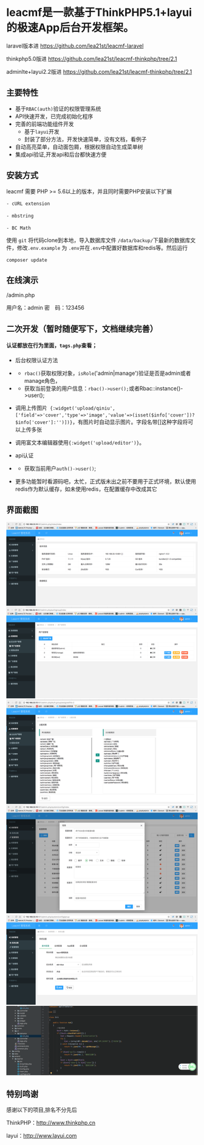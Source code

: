 leacmf是一款基于ThinkPHP5.1+layui的极速App后台开发框架。
===============

laravel版本进 https://github.com/lea21st/leacmf-laravel

thinkphp5.0版进 https://github.com/lea21st/leacmf-thinkphp/tree/2.1

adminlte+layui2.2版进 https://github.com/lea21st/leacmf-thinkphp/tree/2.1

## **主要特性**

* 基于`RBAC(auth)`验证的权限管理系统
* API快速开发，已完成初始化程序
* 完善的前端功能组件开发
    * 基于`layui`开发
    * 封装了部分方法，开发快速简单，没有文档，看例子
 * 自动高亮菜单，自动面包屑，根据权限自动生成菜单树
 * 集成api验证,开发api和后台都快速方便
  
  
  ## **安装方式**  
  
leacmf 需要 PHP &gt;= 5.6以上的版本，并且同时需要PHP安装以下扩展

```
- cURL extension

- mbstring

- BC Math
```
使用 ` git ` 将代码clone到本地，导入数据库文件 `/data/backup/`下最新的数据库文件，修改`.env.example` 为 `.env`并在`.env`中配置好数据库和redis等。然后运行

```
composer update
```

## **在线演示**
/admin.php

用户名：admin
密　码：123456

## **二次开发（暂时随便写下，文档继续完善）**

#### 认证都放在行为里面，`tags.php`查看；

* 后台权限认证方法
* * `rbac()`获取权限对象，`isRole`('admin|manage')验证是否是admin或者manage角色，
* * 获取当前登录的用户信息：`rbac()->user();`或者Rbac::instance()->user();
* 调用上传图片` {:widget('upload/qiniu',['field'=>'cover','type'=>'image','value'=>(isset($info['cover'])?$info['cover']:'')])}`，有图片时自动显示图片。字段名带[]这种字段将可以上传多张
* 调用富文本编辑器使用`{:widget('upload/editor')}`。
 * api认证
 * * 获取当前用户`auth()->user()`;
 

* 更多功能暂时看源码吧，太忙，正式版未出之前不要用于正式环境，默认使用redis作为默认缓存，如未使用redis，在配置缓存中改成其它


## **界面截图**
![1](/public/static/1.png "1")
![2](/public/static/2.png "2")
![3](/public/static/3.png "3")
![4](/public/static/4.png "4")
![4](/public/static/5.png "5")
![4](/public/static/6.png "6")

## **特别鸣谢**

感谢以下的项目,排名不分先后

ThinkPHP：http://www.thinkphp.cn

layui：http://www.layui.com

